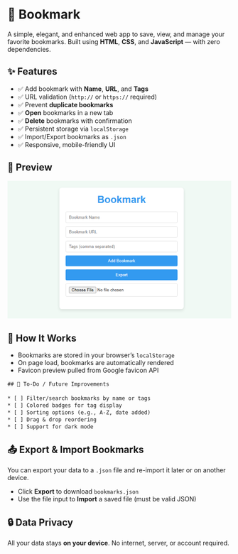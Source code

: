 # 📑 Bookmark

A simple, elegant, and enhanced web app to save, view, and manage your favorite bookmarks. Built using **HTML**, **CSS**, and **JavaScript** — with zero dependencies.

## ✨ Features

- ✅ Add bookmark with **Name**, **URL**, and **Tags**
- ✅ URL validation (`http://` or `https://` required)
- ✅ Prevent **duplicate bookmarks**
- ✅ **Open** bookmarks in a new tab
- ✅ **Delete** bookmarks with confirmation
- ✅ Persistent storage via `localStorage`
- ✅ Import/Export bookmarks as `.json`
- ✅ Responsive, mobile-friendly UI

## 📸 Preview

![Preview Screenshot](preview.PNG) 

## 🧠 How It Works

* Bookmarks are stored in your browser’s `localStorage`
* On page load, bookmarks are automatically rendered
* Favicon preview pulled from Google favicon API

```
## 📌 To-Do / Future Improvements

* [ ] Filter/search bookmarks by name or tags
* [ ] Colored badges for tag display
* [ ] Sorting options (e.g., A-Z, date added)
* [ ] Drag & drop reordering
* [ ] Support for dark mode 

```

## 📤 Export & Import Bookmarks

You can export your data to a `.json` file and re-import it later or on another device.

* Click **Export** to download `bookmarks.json`
* Use the file input to **Import** a saved file (must be valid JSON)

## 🔒 Data Privacy

All your data stays **on your device**. No internet, server, or account required.
